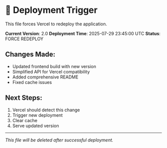 # 🚀 Deployment Trigger

This file forces Vercel to redeploy the application.

**Current Version**: 2.0
**Deployment Time**: 2025-07-29 23:45:00 UTC
**Status**: FORCE REDEPLOY

## Changes Made:
- Updated frontend build with new version
- Simplified API for Vercel compatibility
- Added comprehensive README
- Fixed cache issues

## Next Steps:
1. Vercel should detect this change
2. Trigger new deployment
3. Clear cache
4. Serve updated version

---
*This file will be deleted after successful deployment.* 